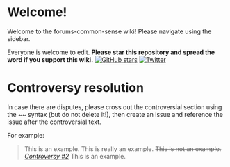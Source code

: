 Welcome!
===
Welcome to the forums-common-sense wiki! Please navigate using the sidebar.

Everyone is welcome to edit. **Please star this repository and spread the word if you support this wiki.** [![GitHub stars](https://img.shields.io/github/stars/SOF3/forums-common-sense.svg?style=plastic)](https://github.com/SOF3/forums-common-sense/stargazers) [![Twitter](https://img.shields.io/twitter/url/https/github.com/SOF3/forums-common-sense.svg?style=social?style=plastic)](https://twitter.com/intent/tweet?text=PocketMine+Forums+common+sense+wiki%3A+https%3A%2F%2Fgithub.com%2FSOF3%2Fforums-common-sense%2Fwiki&url=%5Bobject%20Object%5D)

Controversy resolution
===
In case there are disputes, please cross out the controversial section using the \~\~ syntax (but do not delete it!), then create an issue and reference the issue after the controversial text.

For example:
> This is an example. This is really an example. ~~This is not an example.~~ [_Controversy #2_](../issues/2) This is an example.